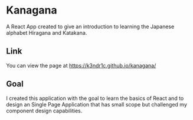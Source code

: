 # Kanagana

A React App created to give an introduction to learning the Japanese alphabet Hiragana and Katakana.


## Link

You can view the page at https://k3ndr1c.github.io/kanagana/

## Goal

I created this application with the goal to learn the basics of React and to design an Single Page Application that has small scope but challenged my component design capabilities.